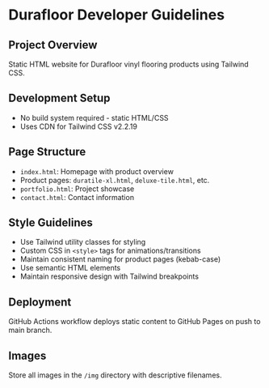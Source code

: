 # Durafloor Developer Guidelines

## Project Overview
Static HTML website for Durafloor vinyl flooring products using Tailwind CSS.

## Development Setup
- No build system required - static HTML/CSS
- Uses CDN for Tailwind CSS v2.2.19

## Page Structure
- `index.html`: Homepage with product overview
- Product pages: `duratile-xl.html`, `deluxe-tile.html`, etc.
- `portfolio.html`: Project showcase
- `contact.html`: Contact information

## Style Guidelines
- Use Tailwind utility classes for styling
- Custom CSS in `<style>` tags for animations/transitions
- Maintain consistent naming for product pages (kebab-case)
- Use semantic HTML elements
- Maintain responsive design with Tailwind breakpoints

## Deployment
GitHub Actions workflow deploys static content to GitHub Pages on push to main branch.

## Images
Store all images in the `/img` directory with descriptive filenames.